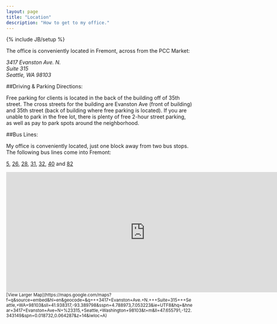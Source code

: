 ```yaml
---
layout: page
title: "Location"
description: "How to get to my office."
---
```

{% include JB/setup %}

The office is conveniently located in Fremont, across from the PCC Market:

<address>
  3417 Evanston Ave. N.<br>
  Suite 315<br>
  Seattle, WA 98103
</address>

##Driving & Parking Directions:

Free parking for clients is located in the back of the building off of 35th street. The cross streets for the building are Evanston Ave (front of building) and 35th street (back of building where free parking is located). If you are unable to park in the free lot, there is plenty of free 2-hour street parking, as well as pay to park spots around the neighborhood.

##Bus Lines:

My office is conveniently located, just one block away from two bus stops.
The following bus lines come into Fremont:

[5](http://metro.kingcounty.gov/Schedules/005), [26](http://metro.kingcounty.gov/Schedules/026), [28](http://metro.kingcounty.gov/Schedules/028), [31](http://metro.kingcounty.gov/Schedules/031), [32](http://metro.kingcounty.gov/Schedules/032), [40](http://metro.kingcounty.gov/Schedules/040) and [82](http://metro.kingcounty.gov/Schedules/082)

<iframe width="750" height="325" frameborder="0" scrolling="no" marginheight="0" marginwidth="0" src="https://maps.google.com/maps?f=q&amp;source=s_q&amp;hl=en&amp;geocode=&amp;q=++3417+Evanston+Ave.+N.+++Suite+315+++Seattle,+WA+98103&amp;sll=41.938317,-93.389798&amp;sspn=4.788973,7.053223&amp;ie=UTF8&amp;hq=&amp;hnear=3417+Evanston+Ave+N+%23315,+Seattle,+Washington+98103&amp;t=m&amp;ll=47.655791,-122.343149&amp;spn=0.018732,0.064287&amp;z=14&amp;iwloc=A&amp;output=embed"></iframe>
<small>[View Larger Map](https://maps.google.com/maps?f=q&amp;source=embed&amp;hl=en&amp;geocode=&amp;q=++3417+Evanston+Ave.+N.+++Suite+315+++Seattle,+WA+98103&amp;sll=41.938317,-93.389798&amp;sspn=4.788973,7.053223&amp;ie=UTF8&amp;hq=&amp;hnear=3417+Evanston+Ave+N+%23315,+Seattle,+Washington+98103&amp;t=m&amp;ll=47.655791,-122.343149&amp;spn=0.018732,0.064287&amp;z=14&amp;iwloc=A)</small>
